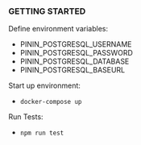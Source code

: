 ### GETTING STARTED

Define environment variables:

- PININ_POSTGRESQL_USERNAME
- PININ_POSTGRESQL_PASSWORD
- PININ_POSTGRESQL_DATABASE
- PININ_POSTGRESQL_BASEURL

Start up environment:

- `docker-compose up`

Run Tests:

- `npm run test`
